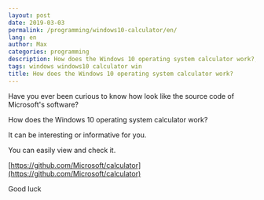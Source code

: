 ```yaml
---
layout: post
date: 2019-03-03
permalink: /programming/windows10-calculator/en/
lang: en
author: Max
categories: programming
description: How does the Windows 10 operating system calculator work?, Have you ever been curious to know how look like the source code of Microsoft's software?
tags: windows windows10 calculator win
title: How does the Windows 10 operating system calculator work?
---
```


Have you ever been curious to know how look like the source code of Microsoft's software?

How does the Windows 10 operating system calculator work?

It can be interesting or informative for you.

You can easily view and check it.

[https://github.com/Microsoft/calculator](https://github.com/Microsoft/calculator)

Good luck

